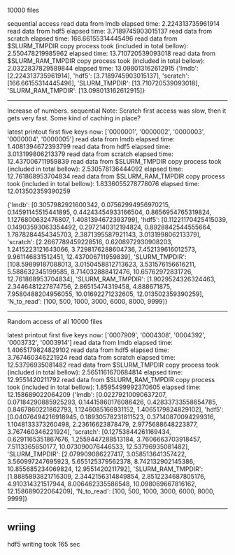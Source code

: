 
10000 files

sequential access
read data from lmdb
elapsed time: 2.224313735961914
read data from hdf5
elapsed time: 3.7189745903015137
read data from scratch
elapsed time: 166.66155314445496
read data from $SLURM_TMPDIR
copy process took (included in total bellow): 2.550478219985962
elapsed time: 13.710720539093018
read data from $SLURM_RAM_TMPDIR
copy process took (included in total bellow): 2.0322837829589844
elapsed time: 13.098013162612915
{'lmdb': [2.224313735961914], 'hdf5': [3.7189745903015137], 'scratch': [166.66155314445496], 'SLURM_TMPDIR': [13.710720539093018], 'SLURM_RAM_TMPDIR': [13.098013162612915]}


--------------------
Increase of numbers. sequential 
Note: Scratch first access was slow, then it gets very fast. Some kind of caching in place?

latest printout 
first five keys now:
['0000001', '0000002', '0000003', '0000004', '0000005']
read data from lmdb
elapsed time: 1.4081394672393799
read data from hdf5
elapsed time: 3.013199806213379
read data from scratch
elapsed time: 12.437006711959839
read data from $SLURM_TMPDIR
copy process took (included in total bellow): 2.530578136444092
elapsed time: 12.761868953704834
read data from $SLURM_RAM_TMPDIR
copy process took (included in total bellow): 1.8336055278778076
elapsed time: 12.013502359390259

{'lmdb': [0.3057982921600342, 0.07562994956970215, 0.14591145515441895, 0.44243454933166504, 0.8656954765319824, 1.1276800632476807, 1.4081394672393799], 'hdf5': [0.11221170425415039, 0.14903593063354492, 0.2972140312194824, 0.8928842544555664, 1.7878284454345703, 2.3871395587921143, 3.013199806213379], 'scratch': [2.2667789459228516, 0.6208972930908203, 1.2415223121643066, 3.7298176288604736, 7.452139616012573, 9.961146831512451, 12.437006711959839], 'SLURM_TMPDIR': [108.59899187088013, 3.0150458812713623, 3.531576156616211, 5.588632345199585, 8.714032888412476, 10.65762972831726, 12.761868953704834], 'SLURM_RAM_TMPDIR': [1.9029524326324463, 2.3446481227874756, 2.86515474319458, 4.888671875, 7.9580488204956055, 10.01692271232605, 12.013502359390259], 'N_to_read': [100, 500, 1000, 3000, 6000, 8000, 9999]}



-------------------------------
Random access of all 10000 files

latest printout
first five keys now:
['0007909', '0004308', '0004392', '0003732', '0003914']
read data from lmdb
elapsed time: 1.4065179824829102
read data from hdf5
elapsed time: 3.767460346221924
read data from scratch
elapsed time: 12.53796935081482
read data from $SLURM_TMPDIR
copy process took (included in total bellow): 2.5651161670684814
elapsed time: 12.9551420211792
read data from $SLURM_RAM_TMPDIR
copy process took (included in total bellow): 1.8595499992370605
elapsed time: 12.158689022064209
{'lmdb': [0.02279210090637207, 0.07184290885925293, 0.14415860176086426, 0.42833733558654785, 0.8467860221862793, 1.1246085166931152, 1.4065179824829102], 'hdf5': [0.04076494216918945, 0.18930578231811523, 0.37140870094299316, 1.1048133373260498, 2.23616623878479, 2.9775688648223877, 3.767460346221924], 'scratch': [0.12753844261169434, 0.6291165351867676, 1.2559447288513184, 3.7606663703918457, 7.5113365650177, 10.073090076446533, 12.53796935081482], 'SLURM_TMPDIR': [2.079909086227417, 3.058513641357422, 3.560997247695923, 5.655125379562378, 8.742132902145386, 10.855685234069824, 12.9551420211792], 'SLURM_RAM_TMPDIR': [1.8885893821716309, 2.3442156314849854, 2.8512234687805176, 4.910314321517944, 8.006462335586548, 10.098069667816162, 12.158689022064209], 'N_to_read': [100, 500, 1000, 3000, 6000, 8000, 9999]}



--------------------------------------------------------------

## wriing
hdf5 writing took 165 sec

